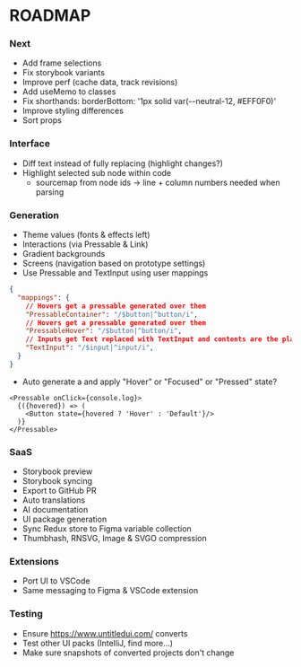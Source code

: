 # ROADMAP

### Next
- Add frame selections
- Fix storybook variants
- Improve perf (cache data, track revisions)
- Add useMemo to classes
- Fix shorthands: borderBottom: '1px solid var(--neutral-12, #EFF0F0)'
- Improve styling differences
- Sort props

### Interface
- Diff text instead of fully replacing (highlight changes?)
- Highlight selected sub node within code
  - sourcemap from node ids -> line + column numbers needed when parsing

### Generation
- Theme values (fonts & effects left)
- Interactions (via Pressable & Link)
- Gradient backgrounds
- Screens (navigation based on prototype settings)
- Use Pressable and TextInput using user mappings
```json
{
  "mappings": {
    // Hovers get a pressable generated over them
    "PressableContainer": "/$button|^button/i",
    // Hovers get a pressable generated over them
    "PressableHover": "/$button|^button/i",
    // Inputs get Text replaced with TextInput and contents are the placeholder attr
    "TextInput": "/$input|^input/i",
  }
}
```
- Auto generate a <Pressable> and apply "Hover" or "Focused" or "Pressed" state?
```tsx
<Pressable onClick={console.log}>
  {({hovered}) => (
    <Button state={hovered ? 'Hover' : 'Default'}/>
  )}
</Pressable>
```

### SaaS
- Storybook preview
- Storybook syncing
- Export to GitHub PR
- Auto translations
- AI documentation
- UI package generation
- Sync Redux store to Figma variable collection
- Thumbhash, RNSVG, Image & SVGO compression

### Extensions
- Port UI to VSCode
- Same messaging to Figma & VSCode extension

### Testing
- Ensure https://www.untitledui.com/ converts
- Test other UI packs (IntelliJ, find more...)
- Make sure snapshots of converted projects don't change
